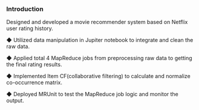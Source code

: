 ### Introduction

Designed and developed a movie recommender system based on Netflix user rating history.

◆ Utilized data manipulation in Jupiter notebook to integrate and clean the raw data.

◆ Applied total 4 MapReduce jobs from preprocessing raw data to getting the final rating results.

◆ Implemented Item CF(collaborative filtering) to calculate and normalize co-occurrence matrix.

◆ Deployed MRUnit to test the MapReduce job logic and monitor the output.


